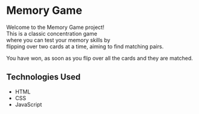 <h1>Memory Game</h1>

<p>Welcome to the Memory Game project!<br />
  This is a classic concentration game<br />
  where you can test your memory skills by<br />
  flipping over two cards at a time, aiming to find matching pairs.</p>

  <p>You have won, as soon as you flip over all the cards and they are matched.</p>


  <h2>Technologies Used</h2>

  <ul>
    <li>HTML</li>
    <li>CSS</li>
    <li>JavaScript</li>
  </ul>
